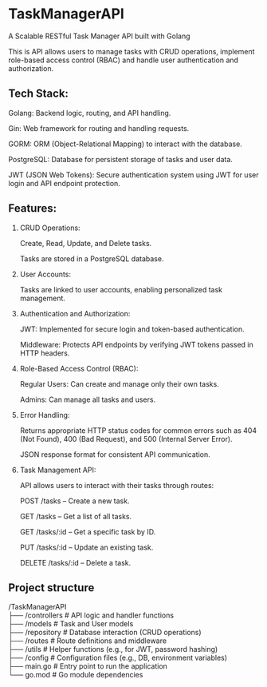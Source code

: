 # TaskManagerAPI

A Scalable RESTful Task Manager API built with Golang

This is API allows users to manage tasks with CRUD operations, implement role-based access control (RBAC) and handle user authentication and authorization.

## Tech Stack:

Golang: Backend logic, routing, and API handling.

Gin: Web framework for routing and handling requests.

GORM: ORM (Object-Relational Mapping) to interact with the database.

PostgreSQL: Database for persistent storage of tasks and user data.

JWT (JSON Web Tokens): Secure authentication system using JWT for user login and API endpoint protection.

## Features:

1.  CRUD Operations:

    Create, Read, Update, and Delete tasks.

    Tasks are stored in a PostgreSQL database.

2.  User Accounts:

    Tasks are linked to user accounts, enabling personalized task management.

3.  Authentication and Authorization:

    JWT: Implemented for secure login and token-based authentication.

    Middleware: Protects API endpoints by verifying JWT tokens passed in HTTP headers.

4.  Role-Based Access Control (RBAC):

    Regular Users: Can create and manage only their own tasks.

    Admins: Can manage all tasks and users.

5.  Error Handling:

    Returns appropriate HTTP status codes for common errors such as 404 (Not Found), 400 (Bad Request), and 500 (Internal Server Error).

    JSON response format for consistent API communication.

6.  Task Management API:

    API allows users to interact with their tasks through routes:

    POST /tasks – Create a new task.

    GET /tasks – Get a list of all tasks.

    GET /tasks/:id – Get a specific task by ID.

    PUT /tasks/:id – Update an existing task.

    DELETE /tasks/:id – Delete a task.

## Project structure

/TaskManagerAPI  
├── /controllers # API logic and handler functions  
├── /models # Task and User models  
├── /repository # Database interaction (CRUD operations)  
├── /routes # Route definitions and middleware  
├── /utils # Helper functions (e.g., for JWT, password hashing)  
├── /config # Configuration files (e.g., DB, environment variables)  
├── main.go # Entry point to run the application  
└── go.mod # Go module dependencies
